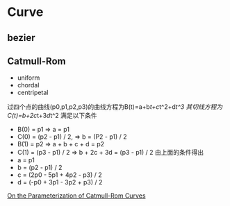 # Curve

## bezier

## Catmull-Rom 

- uniform
- chordal
- centripetal

过四个点的曲线(p0,p1,p2,p3)的曲线方程为B(t)=a+b*t+c*t^2+d*t^3
其切线方程为C(t)=b+2c*t+3*d*t^2
满足以下条件
- B(0) = p1 => a = p1
- C(0) = (p2 - p1) / 2, => b = (P2 - p1) / 2
- B(1) = p2 => a + b + c + d = p2
- C(1) = (p3 - p1) / 2 => b + 2c + 3d = (p3 - p1) / 2
由上面的条件得出
- a = p1
- b = (p2 - p1) / 2
- c = (2p0 - 5p1 + 4p2 - p3) / 2
- d = (-p0 + 3p1 - 3p2 + p3) / 2

[On the Parameterization of Catmull-Rom Curves](http://www.cemyuksel.com/research/catmullrom_param/catmullrom.pdf)

